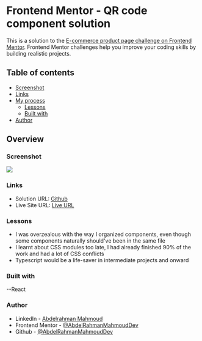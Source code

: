 # Frontend Mentor - QR code component solution

This is a solution to the [E-commerce product page challenge on Frontend Mentor](https://www.frontendmentor.io/challenges/ecommerce-product-page-UPsZ9MJp6). Frontend Mentor challenges help you improve your coding skills by building realistic projects.

## Table of contents

  - [Screenshot](#screenshot)
  - [Links](#links)
- [My process](#my-process)
  - [Lessons](#lessons)
  - [Built with](#built-with)
- [Author](#author)

## Overview

### Screenshot

![](./screenshot.jpg)

### Links

- Solution URL: [Github](https://github.com/AbdelrahmanMahmoudDev/Frontend-Mentor-product-page)
- Live Site URL: [Live URL](https://abdelrahmanmahmouddev.github.io/Frontend-Mentor-product-page/)

### Lessons

- I was overzealous with the way I organized components, even though some components naturally should've been in the same
  file
- I learnt about CSS modules too late, I had already finished 90% of the work and had a lot of CSS conflicts
- Typescript would be a life-saver in intermediate projects and onward

### Built with

--React

### Author
- LinkedIn - [Abdelrahman Mahmoud](https://www.linkedin.com/in/abdelrahman-mahmoud-535831197/)
- Frontend Mentor - [@AbdelRahmanMahmoudDev](https://www.frontendmentor.io/profile/AbdelRahmanMahmoudDev)
- Github - [@AbdelRahmanMahmoudDev](https://github.com/AbdelRahmanMahmoudDev)
